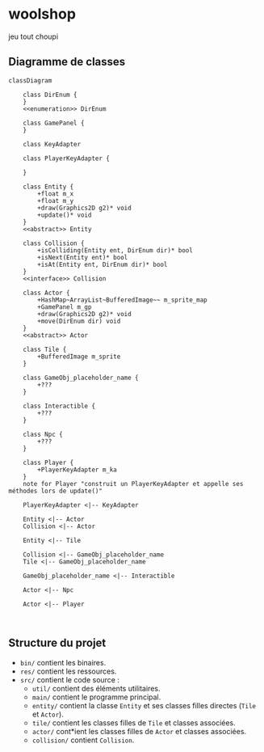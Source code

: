 # woolshop
jeu tout choupi

## Diagramme de classes
```mermaid
classDiagram
    
    class DirEnum {    
    }
    <<enumeration>> DirEnum

    class GamePanel {
    }

    class KeyAdapter

    class PlayerKeyAdapter {
        
    }

    class Entity {
        +float m_x
        +float m_y
        +draw(Graphics2D g2)* void
        +update()* void
    }
    <<abstract>> Entity

    class Collision {
        +isColliding(Entity ent, DirEnum dir)* bool
        +isNext(Entity ent)* bool
        +isAt(Entity ent, DirEnum dir)* bool
    }
    <<interface>> Collision

    class Actor {
        +HashMap~ArrayList~BufferedImage~~ m_sprite_map
        +GamePanel m_gp
        +draw(Graphics2D g2)* void
        +move(DirEnum dir) void
    }
    <<abstract>> Actor

    class Tile {
        +BufferedImage m_sprite
    }

    class GameObj_placeholder_name {
        +???
    }

    class Interactible {
        +???
    }

    class Npc {
        +???
    }

    class Player {
        +PlayerKeyAdapter m_ka
    }
    note for Player "construit un PlayerKeyAdapter et appelle ses méthodes lors de update()"

    PlayerKeyAdapter <|-- KeyAdapter

    Entity <|-- Actor
    Collision <|-- Actor

    Entity <|-- Tile

    Collision <|-- GameObj_placeholder_name
    Tile <|-- GameObj_placeholder_name

    GameObj_placeholder_name <|-- Interactible

    Actor <|-- Npc

    Actor <|-- Player

    
```

## Structure du projet
- `bin/` contient les binaires.
- `res/` contient les ressources.
- `src/` contient le code source :
    - `util/` contient des éléments utilitaires.
    - `main/` contient le programme principal.
    - `entity/` contient la classe `Entity` et ses classes filles directes (`Tile` et `Actor`).
    - `tile/` contient les classes filles de `Tile` et classes associées.
    - `actor/` cont*ient les classes filles de `Actor` et classes associées.
    - `collision/` contient `Collision`.
